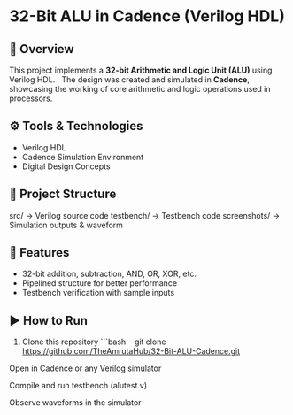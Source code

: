 # 32-Bit ALU in Cadence (Verilog HDL)

## 📖 Overview
This project implements a **32-bit Arithmetic and Logic Unit (ALU)** using Verilog HDL.  
The design was created and simulated in **Cadence**, showcasing the working of core arithmetic and logic operations used in processors.

## ⚙️ Tools & Technologies
- Verilog HDL  
- Cadence Simulation Environment  
- Digital Design Concepts  

## 📂 Project Structure
src/ → Verilog source code
testbench/ → Testbench code
screenshots/ → Simulation outputs & waveform

## 🔑 Features
- 32-bit addition, subtraction, AND, OR, XOR, etc.  
- Pipelined structure for better performance  
- Testbench verification with sample inputs  

## ▶️ How to Run
1. Clone this repository ```bash
   git clone https://github.com/TheAmrutaHub/32-Bit-ALU-Cadence.git

Open in Cadence or any Verilog simulator

Compile and run testbench (alutest.v)

Observe waveforms in the simulator

